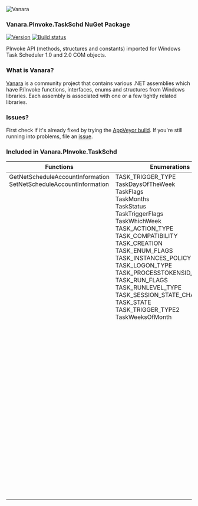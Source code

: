 ﻿![Vanara](https://github.com/dahall/Vanara/raw/master/docs/icons/VanaraHeading.png)
### Vanara.PInvoke.TaskSchd NuGet Package
[![Version](https://img.shields.io/nuget/v/Vanara.PInvoke.TaskSchd?label=NuGet&style=flat-square)](https://github.com/dahall/Vanara/releases)
[![Build status](https://img.shields.io/appveyor/build/dahall/vanara?label=AppVeyor%20build&style=flat-square)](https://ci.appveyor.com/project/dahall/vanara)

PInvoke API (methods, structures and constants) imported for Windows Task Scheduler 1.0 and 2.0 COM objects.

### What is Vanara?

[Vanara](https://github.com/dahall/Vanara) is a community project that contains various .NET assemblies which have P/Invoke functions, interfaces, enums and structures from Windows libraries. Each assembly is associated with one or a few tightly related libraries.

### Issues?

First check if it's already fixed by trying the [AppVeyor build](https://ci.appveyor.com/nuget/vanara-prerelease).
If you're still running into problems, file an [issue](https://github.com/dahall/Vanara/issues).

### Included in Vanara.PInvoke.TaskSchd

Functions | Enumerations | Structures | Interfaces
--- | --- | --- | ---
GetNetScheduleAccountInformation<br>SetNetScheduleAccountInformation<br><br><br><br><br><br><br><br><br><br><br><br><br><br><br><br><br><br><br><br><br><br><br><br><br><br><br><br><br><br><br><br><br><br><br><br><br><br><br><br><br><br><br> | TASK_TRIGGER_TYPE<br>TaskDaysOfTheWeek<br>TaskFlags<br>TaskMonths<br>TaskStatus<br>TaskTriggerFlags<br>TaskWhichWeek<br>TASK_ACTION_TYPE<br>TASK_COMPATIBILITY<br>TASK_CREATION<br>TASK_ENUM_FLAGS<br>TASK_INSTANCES_POLICY<br>TASK_LOGON_TYPE<br>TASK_PROCESSTOKENSID_TYPE<br>TASK_RUN_FLAGS<br>TASK_RUNLEVEL_TYPE<br>TASK_SESSION_STATE_CHANGE_TYPE<br>TASK_STATE<br>TASK_TRIGGER_TYPE2<br>TaskWeeksOfMonth<br><br><br><br><br><br><br><br><br><br><br><br><br><br><br><br><br><br><br><br><br><br><br><br><br> | DAILY<br>MONTHLYDATE<br>MONTHLYDOW<br>TASK_TRIGGER<br>TRIGGER_TYPE_UNION<br>WEEKLY<br><br><br><br><br><br><br><br><br><br><br><br><br><br><br><br><br><br><br><br><br><br><br><br><br><br><br><br><br><br><br><br><br><br><br><br><br><br><br> | ITask<br>ITaskScheduler<br>IAction<br>IActionCollection<br>IBootTrigger<br>IComHandlerAction<br>IDailyTrigger<br>IEmailAction<br>IEventTrigger<br>IExecAction<br>IIdleSettings<br>IIdleTrigger<br>ILogonTrigger<br>IMaintenanceSettings<br>IMonthlyDOWTrigger<br>IMonthlyTrigger<br>INetworkSettings<br>IPrincipal<br>IPrincipal2<br>IRegisteredTask<br>IRegisteredTaskCollection<br>IRegistrationInfo<br>IRegistrationTrigger<br>IRepetitionPattern<br>IRunningTask<br>IRunningTaskCollection<br>ISessionStateChangeTrigger<br>IShowMessageAction<br>ITaskDefinition<br>ITaskFolder<br>ITaskFolderCollection<br>ITaskHandler<br>ITaskHandlerStatus<br>ITaskNamedValueCollection<br>ITaskNamedValuePair<br>ITaskService<br>ITaskSettings<br>ITaskSettings2<br>ITaskSettings3<br>ITaskVariables<br>ITimeTrigger<br>ITrigger<br>ITriggerCollection<br>IWeeklyTrigger<br>
